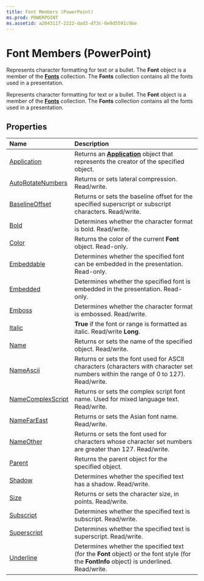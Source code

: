 ```yaml
---
title: Font Members (PowerPoint)
ms.prod: POWERPOINT
ms.assetid: a2043117-2222-dad3-d73c-0e9d5591c9be
---
```



# Font Members (PowerPoint)
Represents character formatting for text or a bullet. The  **Font** object is a member of the **[Fonts](fonts-object-powerpoint.md)** collection. The **Fonts** collection contains all the fonts used in a presentation.

Represents character formatting for text or a bullet. The  **Font** object is a member of the **[Fonts](fonts-object-powerpoint.md)** collection. The **Fonts** collection contains all the fonts used in a presentation.


## Properties



|**Name**|**Description**|
|:-----|:-----|
|[Application](font-application-property-powerpoint.md)|Returns an  **[Application](application-object-powerpoint.md)** object that represents the creator of the specified object.|
|[AutoRotateNumbers](font-autorotatenumbers-property-powerpoint.md)|Returns or sets lateral compression. Read/write.|
|[BaselineOffset](font-baselineoffset-property-powerpoint.md)|Returns or sets the baseline offset for the specified superscript or subscript characters. Read/write.|
|[Bold](font-bold-property-powerpoint.md)|Determines whether the character format is bold. Read/write.|
|[Color](font-color-property-powerpoint.md)|Returns the color of the current  **Font** object. Read-only.|
|[Embeddable](font-embeddable-property-powerpoint.md)|Determines whether the specified font can be embedded in the presentation. Read-only.|
|[Embedded](font-embedded-property-powerpoint.md)|Determines whether the specified font is embedded in the presentation. Read-only.|
|[Emboss](font-emboss-property-powerpoint.md)|Determines whether the character format is embossed. Read/write.|
|[Italic](font-italic-property-powerpoint.md)|**True** if the font or range is formatted as italic. Read/write **Long**.|
|[Name](font-name-property-powerpoint.md)|Returns or sets the name of the specified object. Read/write.|
|[NameAscii](font-nameascii-property-powerpoint.md)|Returns or sets the font used for ASCII characters (characters with character set numbers within the range of 0 to 127). Read/write.|
|[NameComplexScript](font-namecomplexscript-property-powerpoint.md)|Returns or sets the complex script font name. Used for mixed language text. Read/write.|
|[NameFarEast](font-namefareast-property-powerpoint.md)|Returns or sets the Asian font name. Read/write.|
|[NameOther](font-nameother-property-powerpoint.md)|Returns or sets the font used for characters whose character set numbers are greater than 127. Read/write.|
|[Parent](font-parent-property-powerpoint.md)|Returns the parent object for the specified object.|
|[Shadow](font-shadow-property-powerpoint.md)|Determines whether the specified text has a shadow. Read/write.|
|[Size](font-size-property-powerpoint.md)|Returns or sets the character size, in points. Read/write.|
|[Subscript](font-subscript-property-powerpoint.md)|Determines whether the specified text is subscript. Read/write.|
|[Superscript](font-superscript-property-powerpoint.md)|Determines whether the specified text is superscript. Read/write.|
|[Underline](font-underline-property-powerpoint.md)|Determines whether the specified text (for the  **Font** object) or the font style (for the **FontInfo** object) is underlined. Read/write.|

